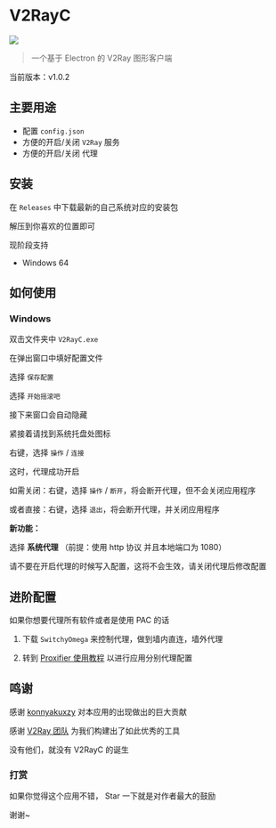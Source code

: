 # V2RayC
![](https://github.com/Chlience/V2RayC/blob/master/img/head.png?raw=true)

> 一个基于 Electron 的 V2Ray 图形客户端

当前版本：v1.0.2

## 主要用途

* 配置 `config.json`
* 方便的开启/关闭 `V2Ray` 服务
* 方便的开启/关闭 代理

## 安装

在 `Releases` 中下载最新的自己系统对应的安装包

解压到你喜欢的位置即可

现阶段支持

* Windows 64

## 如何使用

### Windows
双击文件夹中 `V2RayC.exe`

在弹出窗口中填好配置文件

选择 `保存配置`

选择 `开始摇滚吧`

接下来窗口会自动隐藏

紧接着请找到系统托盘处图标

右键，选择 `操作` / `连接`

这时，代理成功开启

如需关闭：右键，选择 `操作` / `断开`，将会断开代理，但不会关闭应用程序

或者直接：右键，选择 `退出`，将会断开代理，并关闭应用程序

**新功能：**

选择 **系统代理** （前提：使用 http 协议 并且本地端口为 1080）

请不要在开启代理的时候写入配置，这将不会生效，请关闭代理后修改配置

## 进阶配置
如果你想要代理所有软件或者是使用 PAC 的话

1. 下载 `SwitchyOmega` 来控制代理，做到墙内直连，墙外代理

2. 转到 [Proxifier 使用教程](https://chlience.com/archives/634) 以进行应用分别代理配置

## 鸣谢
感谢 [konnyakuxzy](https://github.com/konnyakuxzy) 对本应用的出现做出的巨大贡献

感谢 [V2Ray 团队](https://github.com/v2ray) 为我们构建出了如此优秀的工具

没有他们，就没有 V2RayC 的诞生

### 打赏
如果你觉得这个应用不错， Star 一下就是对作者最大的鼓励

谢谢~